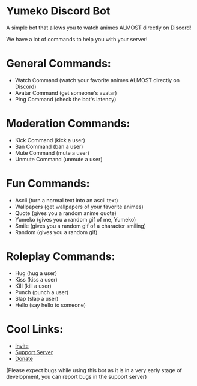 # Yumeko Discord Bot

A simple bot that allows you to watch animes ALMOST directly on Discord!

We have a lot of commands to help you with your server!

# General Commands:

- Watch Command (watch your favorite animes ALMOST directly on Discord)
- Avatar Command (get someone's avatar)
- Ping Command (check the bot's latency)

# Moderation Commands:

- Kick Command (kick a user)
- Ban Command (ban a user)
- Mute Command (mute a user)
- Unmute Command (unmute a user)

# Fun Commands:

- Ascii (turn a normal text into an ascii text)
- Wallpapers (get wallpapers of your favorite animes)
- Quote (gives you a random anime quote)
- Yumeko (gives you a random gif of me, Yumeko)
- Smile (gives you a random gif of a character smiling)
- Random (gives you a random gif)

# Roleplay Commands:

- Hug (hug a user)
- Kiss (kiss a user)
- Kill (kill a user)
- Punch (punch a user)
- Slap (slap a user)
- Hello (say hello to someone)

 # Cool Links:

- [Invite](https://discord.com/oauth2/authorize?client_id=784132536631558184&scope=bot&permissions=8)
- [Support Server](https://discord.gg/AtcYJyMJrp)
- [Donate](https://donatebot.io/checkout/784033987198451733)

(Please expect bugs while using this bot as it is in a very early stage of development, you can report bugs in the support server)
